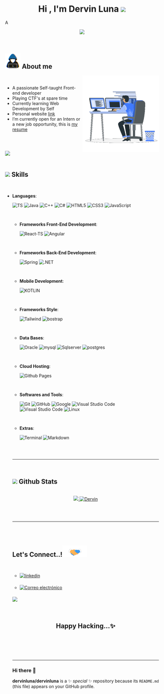 
<h1 align="center"><b>Hi , I'm Dervin Luna </b><img src="https://media.giphy.com/media/hvRJCLFzcasrR4ia7z/giphy.gif" width="35"></h1>
<!--  -->A
<p align="center">
  <a href="https://github.com/DenverCoder1/readme-typing-svg"><img src="https://readme-typing-svg.herokuapp.com?font=Time+New+Roman&color=cyan&size=25&center=true&vCenter=true&width=600&height=100&lines=Build+Software&hearts;++;Self-taught+Front-End+Developer,;Computer+Science+Student,;CTF+Newbie,;Active+Learner/Researcher,;Love+to+learn+new+stuffs..<3"></a>
</p>


<br>



	
## <picture><img src = "https://github.com/0xAbdulKhalid/0xAbdulKhalid/raw/main/assets/mdImages/about_me.gif" width = 50px></picture> **About me**

<picture> <img align="right" src="https://github.com/0xAbdulKhalid/0xAbdulKhalid/raw/main/assets/mdImages/Right_Side.gif" width = 250px></picture>

<br>

- A passionate Self-taught Front-end developer
- Playing CTF's at spare time
- Currently learning Web Development by Self
- Personal website [link](https://www.linkedin.com/in/dervin-ardani-hern%C3%A1ndez-luna-292524158/)
- I’m currently open for an Intern or a new job opportunity, this is [my resume](https://read.cv/Dervin)

<br><br>

<img src="https://user-images.githubusercontent.com/73097560/115834477-dbab4500-a447-11eb-908a-139a6edaec5c.gif"><br><br>

## <img src="https://media2.giphy.com/media/QssGEmpkyEOhBCb7e1/giphy.gif?cid=ecf05e47a0n3gi1bfqntqmob8g9aid1oyj2wr3ds3mg700bl&rid=giphy.gif" width ="25"><b> Skills</b>
<br>

<p align="center">

- **Languages**:
    
    ![TS](https://img.shields.io/badge/TypeScript-%233178C6?style=for-the-badge&logo=typescript&logoColor=%23FFFFFF&link=https%3A%2F%2Fwww.typescriptlang.org%2F)
    ![Java](https://img.shields.io/badge/JAVA-%236DB33F?style=for-the-badge&logo=springboot&logoColor=%23FFFFFF)
    <object link="https://spring.io/projects/spring-boot">![C++](https://img.shields.io/badge/C++%20-%2300599C.svg?style=for-the-badge&logo=c%2B%2B&logoColor=white)<object>
    ![C#](https://img.shields.io/badge/C%23-%23512BD4?style=for-the-badge&logo=csharp&logoColor=%23FFFFFF)
    ![HTML5](https://img.shields.io/badge/HTML5%20-%23E34F26.svg?style=for-the-badge&logo=html5&logoColor=white)
    ![CSS3](https://img.shields.io/badge/CSS%20-%231572B6.svg?style=for-the-badge&logo=css3&logoColor=white)
    ![JavaScript](https://img.shields.io/badge/JavaScript%20-%23F7DF1E.svg?style=for-the-badge&logo=javascript&logoColor=black)

<br>

- **Frameworks Front-End Development**:

  ![React-TS](https://img.shields.io/badge/React-%23000000?style=for-the-badge&logo=react)
  ![Angular](https://img.shields.io/badge/Angular-%23C3002F?style=for-the-badge&logo=angular)

  <br>

- **Frameworks Back-End Development**:

  ![Spring](https://img.shields.io/badge/spring%20boot-%236DB33F%20?style=for-the-badge&logo=springboot&logoColor=%23FFFFFF&link=https%3A%2F%2Fspring.io%2Fprojects%2Fspring-boot)
  ![.NET](https://img.shields.io/badge/.NET-%23512BD4?style=for-the-badge&logo=dotnet&logoColor=%23FFFFFF&link=https%3A%2F%2Fdotnet.microsoft.com%2Fes-es%2Flearn%2Fdotnet%2Fwhat-is-dotnet-framework)

   <br>

- **Mobile Development**:

  ![KOTLIN](https://img.shields.io/badge/Kotlin-%237F52FF?style=for-the-badge&logo=kotlin&logoColor=%23FFFFFF&link=https%3A%2F%2Fkotlinlang.org%2Fdocs%2Fhome.html)
   
   <br>

- **Frameworks Style**:

  ![Tailwind](https://img.shields.io/badge/Tailwind%20CSS-%2306B6D4?style=for-the-badge&logo=tailwindcss&logoColor=%23FFFFFF)
  ![bostrap](https://img.shields.io/badge/Bootstrap-%237952B3?style=for-the-badge&logo=bootstrap&logoColor=%23FFFFFF)

  <br>

- **Data Bases**:

  ![Oracle](https://img.shields.io/badge/Oracle-%23F80000?style=for-the-badge&logo=oracle&logoColor=%23FFFFFF)
  ![mysql](https://img.shields.io/badge/MySQL-%234479A1?style=for-the-badge&logo=mysql&logoColor=%23FFFFFF)
  ![Sqlserver](https://img.shields.io/badge/Microsoft%20SQL%20Server-%23CC2927?style=for-the-badge&logo=microsoftsqlserver&logoColor=%23FFFFFF)
  ![postgres](https://img.shields.io/badge/PostgreSQL-%234169E1?style=for-the-badge&logo=postgresql&logoColor=%23FFFFFF)
  
  

  

    
   <br>

- **Cloud Hosting**:

    ![Github Pages](https://img.shields.io/badge/GitHub%20Pages-%23327FC7.svg?style=for-the-badge&logo=github&logoColor=white)
    
<br>

- **Softwares and Tools**:

    ![Git](https://img.shields.io/badge/git-%23F05033.svg?style=for-the-badge&logo=git&logoColor=white)
    ![GitHub](https://img.shields.io/badge/github-%23121011.svg?style=for-the-badge&logo=github&logoColor=white)
    ![Google](https://img.shields.io/badge/google-%234285F4.svg?style=for-the-badge&logo=google&logoColor=white)
    ![Visual Studio Code](https://img.shields.io/badge/Visual%20Studio%20Code-0078d7.svg?style=for-the-badge&logo=visual-studio-code&logoColor=white)
    ![Visual Studio Code]( https://img.shields.io/badge/React%20Query-%23FF4154?style=for-the-badge&logo=reactquery&logoColor=%23FFFFFF)
    ![Linux](https://img.shields.io/badge/Linux-FCC624?style=for-the-badge&logo=linux&logoColor=black) 

<br>

- **Extras**:

    ![Terminal](https://img.shields.io/badge/Terminal-%23054020?style=for-the-badge&logo=gnu-bash&logoColor=white)
    ![Markdown](https://img.shields.io/badge/markdown-%23000000.svg?style=for-the-badge&logo=markdown&logoColor=white)   


</p>

<br>
<br>

-----

<br>


## <img src="https://media.giphy.com/media/iY8CRBdQXODJSCERIr/giphy.gif" width="35"><b> Github Stats </b>
<br>

<div align="center">

<a href="https://github.com/0xabdulkhalid/">
  <img src="https://github-readme-stats.vercel.app/api?username=0xabdulkhalid&include_all_commits=true&count_private=true&show_icons=true&line_height=20&title_color=7A7ADB&icon_color=2234AE&text_color=D3D3D3&bg_color=0,000000,130F40" width="450"/>
  <img src="https://github-readme-stats.vercel.app/api/top-langs?username=0xabdulkhalid&show_icons=true&locale=en&layout=compact&line_height=20&title_color=7A7ADB&icon_color=2234AE&text_color=D3D3D3&bg_color=0,000000,130F40" width="375"  alt="Dervin"/>

</a>
</div>

<br>
<br>
<br>

-----

<br>
<br>

## <b> Let's Connect..!</b><img src="https://github.com/0xAbdulKhalid/0xAbdulKhalid/raw/main/assets/mdImages/handshake.gif" width ="80">
<br>
<div align='left'>

<ul>

<li>
<a href="https://www.linkedin.com/in/dervin-ardani-hern%C3%A1ndez-luna-292524158/" target="_blank">
<img src="https://img.shields.io/badge/linkedin:  Dervin-%2300acee.svg?color=405DE6&style=for-the-badge&logo=linkedin&logoColor=white" alt=linkedin style="margin-bottom: 5px;"/>
</a>
</li>

<br>



<li>
<a href="mailto:dervinardanihernandezluna2001@gmail.com">
  <img src="https://img.shields.io/badge/gmail:%20dervinardanihernandezluna2001@gmail.com-%23EA4335.svg?style=for-the-badge&logo=gmail&logoColor=white" alt="Correo electrónico" style="margin-bottom: 5px;" />
</a>
</li>
	
</ul>
</div>

<br>
<img src="https://user-images.githubusercontent.com/73097560/115834477-dbab4500-a447-11eb-908a-139a6edaec5c.gif">
<br>
<br>
<br>

<div align='center'>

## <b>Happy Hacking...✨</b>

</div>
<br>
<br>
<br>
<br>

---




### Hi there 👋


**dervinluna/dervinluna** is a ✨ _special_ ✨ repository because its `README.md` (this file) appears on your GitHub profile.



